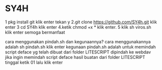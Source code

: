 # SY4H
1 pkg install git klik enter tekan y
2.git clone https://github.com/SY4h.git klik enter
3 cd SY4h klik enter
4.ketik chmod +x * klik enter.
5 klik sh viros.sh klik enter
semoga bermanfaat

cara menggunakan pindah.sh dan kegunaannya?
cara menggunakannya adalah sh pindah.sh klik enter
kegunaan pindah.sh adalah untuk memindah script deface yg telah dibuat dari folder LITESCRIPT dipindah ke webdav 
jika ingin memindah script deface hasil buatan dari folder LITESCRIPT tinggal ketik 01 lalu klik enter
